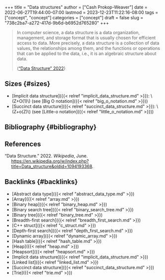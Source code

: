 +++
title = "Data structures"
author = ["Cash Prokop-Weaver"]
date = 2022-06-27T19:44:00-07:00
lastmod = 2023-12-23T11:22:16-08:00
tags = ["concept", "concept"]
categories = ["concept"]
draft = false
slug = "738c2ba7-a272-417d-9b6d-b6952d765280"
+++

> In computer science, a data structure is a data organization, management, and storage format that is usually chosen for efficient access to data. More precisely, a data structure is a collection of data values, the relationships among them, and the functions or operations that can be applied to the data, i.e., it is an algebraic structure about data.
>
> (<a href="#citeproc_bib_item_1">“Data Structure” 2022</a>)


## Sizes {#sizes}

-   [Implicit data structure]({{< relref "implicit_data_structure.md" >}}): \\(Z+O(1)\\) (see [Big O notation]({{< relref "big_o_notation.md" >}}))
-   [Succinct data structure]({{< relref "succinct_data_structure.md" >}}): \\(Z+o(Z)\\) (see [Little-o notation]({{< relref "little_o_notation.md" >}}))


## Bibliography {#bibliography}

## References

<style>.csl-entry{text-indent: -1.5em; margin-left: 1.5em;}</style><div class="csl-bib-body">
  <div class="csl-entry"><a id="citeproc_bib_item_1"></a>“Data Structure.” 2022. <i>Wikipedia</i>, June. <a href="https://en.wikipedia.org/w/index.php?title=Data_structure&oldid=1094193368">https://en.wikipedia.org/w/index.php?title=Data_structure&#38;oldid=1094193368</a>.</div>
</div>



## Backlinks {#backlinks}

-   [Abstract data type]({{< relref "abstract_data_type.md" >}})
-   [Array]({{< relref "array.md" >}})
-   [Binary heap]({{< relref "binary_heap.md" >}})
-   [Binary search tree]({{< relref "binary_search_tree.md" >}})
-   [Binary tree]({{< relref "binary_tree.md" >}})
-   [Breadth-first search]({{< relref "breadth_first_search.md" >}})
-   [C++ struct]({{< relref "c_struct.md" >}})
-   [Depth-first search]({{< relref "depth_first_search.md" >}})
-   [Dynamic array]({{< relref "dynamic_array.md" >}})
-   [Hash table]({{< relref "hash_table.md" >}})
-   [Heap]({{< relref "heap.md" >}})
-   [Heapsort]({{< relref "heapsort.md" >}})
-   [Implicit data structure]({{< relref "implicit_data_structure.md" >}})
-   [Linked list]({{< relref "linked_list.md" >}})
-   [Succinct data structure]({{< relref "succinct_data_structure.md" >}})
-   [Trie]({{< relref "trie.md" >}})
